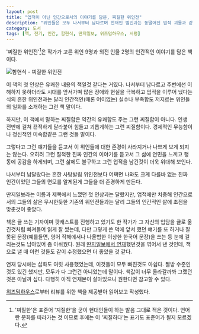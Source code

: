 ```yaml
---
layout: post
title: "업적이 아닌 인간으로서의 이야기를 담은, 찌질한 위인전"
description: "위인들은 모두 나서부터 남다르며 천재인 범인과는 동떨어진 업적 괴물과 같은 자들이었을까. 사실은 찌질했던 위인들의 인간적인 이야기."
category: 도서
tags: [책, 전기, 인간, 함현식, 딴지일보, 위즈덤하우스, 서평]
---
```


'찌질한 위인전'[^1]은 작가가 고른 위인 9명과 외전 인물 2명의 인간적인 이야기를 담은 책이다.

[^1]: '찌질한'은 표준어 '지질한'을 굳이 현대인들이 하는 발음 그대로 적은 것이다. 언어란 문화를 따라가는 것 이므로 후에는 이 '찌질하다'는 표기도 표준어가 될지 모르겠다.

![함현식 - 찌질한 위인전](https://lh3.googleusercontent.com/-jGAQLxfl28E/WErqnjtqYnI/AAAAAAAARqk/qPsEu6lEgOcLk3O_W3QS5SAqQsHd0_6RwCKgB/s512/poor-life-of-great-men-book.jpg "위인의 업적만을 부각하며 정작 중요한 그들 자신에 대해서는 잊는 기존의 위인전과 달리, 인간인 위인 그 자신들의 이야기를 담았다.")

이 책의 첫 인상은 유쾌한 내용의 책일것 같다는 거였다.
나서부터 남다르고
주변에선 이해하지 못하더라도 시대를 앞서가며
많은 장애와 현실을 극복하고 업적을 이루어 냈다는 식의 흔한 위인전과는 달리
인간적인(때론 어이없는) 실수나 부족함도 저지르는 위인들의 일화를 소개하는 그런 책 말이다.

하지만, 이 책에서 말하는 찌질함은 약간의 유쾌함도 주는 그런 찌질함이 아니다.
인생 전반에 걸쳐 끈적하게 달라붙어 힘들고 괴롭게하는 그런 찌질함이다.
경제적인 무능함이나 정신적인 미숙함같은 그런 것들 말이다.

그렇다고 그런 얘기들을 듣고서 이 위인들에 대한 존경이 사라지거나 나쁘게 보게 되지는 않는다.
오히려 그런 질척한 진짜 인간의 이야기를 듣고서
그 삶에 연민을 느끼고 행동에 공감을 하게되며,
그런 삶에도 불구하고 그런 업적을 남긴것이 더욱 위대해 보인다.

나서부터 남달랐다는 흔한 사탕발림 위인전보다
어쩌면 나와도 크게 다를바 없는 진짜 인간이었던 그들의 면모를 알게된게
그들을 더 존경하게 만든다.

딴지일보라는 이름과 제목에서 느꼈던 첫 인상과는 달랐지만,
업적에만 치중해 인간으로서의 그들의 삶은 무시한듯한 기존의 위인전들과는 달리
그들의 인간적인 삶에 초점을 맞춘것이 좋았다.

책은 글 쓰는 기자이며 팟캐스트를 진행하고 있기도 한 작가가
그 자신의 입담을 글로 옮긴것처럼 빠져들어 읽게 잘 썼는데,
다만 그렇게 쓴 덕에 앞서 했던 얘기를 또 하거나
잘못된 문장(예를들면, 영어 직해에서나 나올법한 이상한 한국어 문장)을 쓰는 등
눈에 걸리는것도 남아있어 좀 아쉬웠다.
원래 [딴지일보에서 연재](http://www.ddanzi.com/?mid=ddanziNews&search_target=title&search_keyword=%EC%B0%8C%EC%A7%88%ED%95%9C+%EC%9C%84%EC%9D%B8%EC%A0%84)했던것을 엮어서 낸 것인데,
책으로 낼 때 이런 것들도 같이 수정했으면 더 좋았을 것 같다.

연재 당시에는 삽화도 여럿 사용했었는데, 이것들이 모두 빠진것도 아쉽다.
짤방 수준인 것도 있긴 했지만, 모두가 다 그런건 아니었는데 말이다.
책값이 너무 올라갈까봐 그랬던 것은 아닐까 싶다.
다행히 아직 연재본이 살아있으니 원한다면 참고할 수 있다.

<div class="im im-info">
<p><a href="http://wisdomhouse.kr/">위즈덤하우스</a>로부터 리뷰를 위한 책을 제공받아 읽어보고 작성했다.</p>
</div>
